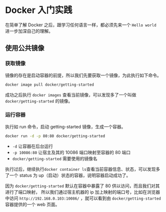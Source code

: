 # Docker 入门实践

在简单了解 Docker 之后，跟学习任何语言一样，都必须先来一个 `Hello world` 进一步加深自己的理解。

## 使用公共镜像

### 获取镜像

镜像的存在是启动容器的前提，所以我们先要获取一个镜像，为此执行如下命令。

```sh
docker image pull docker/getting-started
```

成功之后执行 `docker images` 查看当前镜像，可以发现多了一个叫做 `docker/getting-started` 的镜像。

### 运行容器

执行如 run 命令，启动 getting-started 镜像，生成一个容器。

```sh
docker run -d -p 80:80 docker/getting-started
```

- `-d` 让容器在后台运行
- `-p 10086:80` 让宿主及其的 10086 端口映射至容器的 80 端口
- `docker/getting-started` 需要使用的镜像名

执行过后，继续执行`docker container ls`查看当前容器信息、状态，可以发现多了一个 status 为 up（启动）状态的容器，说明容器启动成功了。

因为 `docker/getting-started` 默认在容器中暴露了 80 供以访问，而且我们对其进行了端口映射， 所以我们通过宿主机器的 ip 加上映射的端口号，比如在浏览器中访问 `http://192.168.0.103:10086/` ，就可以看到由 `docker/getting-started` 容器提供的一个 web 页面。

